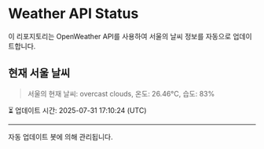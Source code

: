 
# Weather API Status

이 리포지토리는 OpenWeather API를 사용하여 서울의 날씨 정보를 자동으로 업데이트합니다.

## 현재 서울 날씨
> 서울의 현재 날씨: overcast clouds, 온도: 26.46°C, 습도: 83%

⏳ 업데이트 시간: 2025-07-31 17:10:24 (UTC)

---
자동 업데이트 봇에 의해 관리됩니다.
